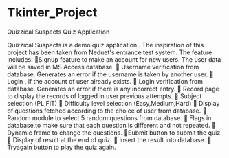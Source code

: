 # Tkinter_Project
Quizzical Suspects
Quiz Application

Quizzical Suspects is a demo quiz application . The inspiration of this project has been taken from Neduet's entrance test system. The feature includes:
🔹Signup feature to make an account for new users. The user data will be saved in MS Access database. 
🔹 Username verification from database. Generates an error if the username is taken by another user.
🔹 Login , if the account of user already exists.
🔹 Login verification from database. Generates an error if there is any incorrect entry.
🔹 Record page to display the records of logged in user previous attempts.
🔹 Subject selection (PL,FIT)
🔹 Difficulty level selection (Easy,Medium,Hard)
🔹 Display of questions,fetched according to the choice of user from database.
🔹 Random module to select 5 random questions from database.
🔹 Flags in database,to make sure that each question is different and not repeated.
🔹 Dynamic frame to change the questions.
🔹Submit button to submit the quiz.
🔹 Display of result at the end of quiz.
🔹 Insert the result into database. 
🔹 Tryagain button to play the quiz again.
